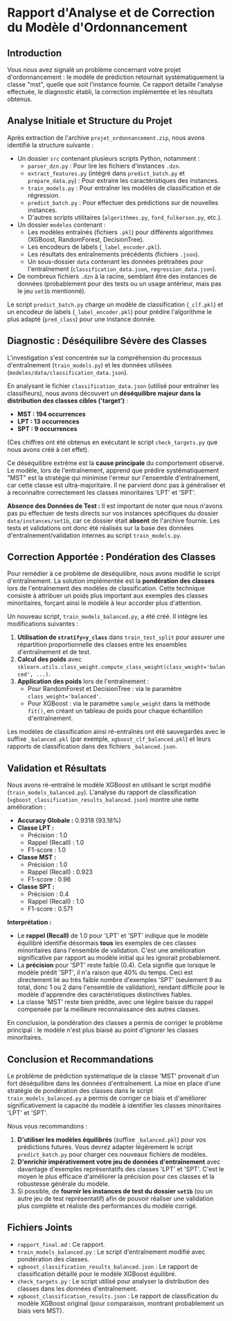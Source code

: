 # Rapport d'Analyse et de Correction du Modèle d'Ordonnancement

## Introduction

Vous nous avez signalé un problème concernant votre projet d'ordonnancement : le modèle de prédiction retournait systématiquement la classe "mst", quelle que soit l'instance fournie. Ce rapport détaille l'analyse effectuée, le diagnostic établi, la correction implémentée et les résultats obtenus.

## Analyse Initiale et Structure du Projet

Après extraction de l'archive `projet_ordonnancement.zip`, nous avons identifié la structure suivante :

- Un dossier `src` contenant plusieurs scripts Python, notamment :
    - `parser_dzn.py` : Pour lire les fichiers d'instances `.dzn`.
    - `extract_features.py` (intégré dans `predict_batch.py` et `prepare_data.py`) : Pour extraire les caractéristiques des instances.
    - `train_models.py` : Pour entraîner les modèles de classification et de régression.
    - `predict_batch.py` : Pour effectuer des prédictions sur de nouvelles instances.
    - D'autres scripts utilitaires (`algorithmes.py`, `ford_fulkerson.py`, etc.).
- Un dossier `modeles` contenant :
    - Les modèles entraînés (fichiers `.pkl`) pour différents algorithmes (XGBoost, RandomForest, DecisionTree).
    - Les encodeurs de labels (`_label_encoder.pkl`).
    - Les résultats des entraînements précédents (fichiers `.json`).
    - Un sous-dossier `data` contenant les données prétraitées pour l'entraînement (`classification_data.json`, `regression_data.json`).
- De nombreux fichiers `.dzn` à la racine, semblant être des instances de données (probablement pour des tests ou un usage antérieur, mais pas le jeu `set1b` mentionné).

Le script `predict_batch.py` charge un modèle de classification (`_clf.pkl`) et un encodeur de labels (`_label_encoder.pkl`) pour prédire l'algorithme le plus adapté (`pred_class`) pour une instance donnée.

## Diagnostic : Déséquilibre Sévère des Classes

L'investigation s'est concentrée sur la compréhension du processus d'entraînement (`train_models.py`) et les données utilisées (`modeles/data/classification_data.json`).

En analysant le fichier `classification_data.json` (utilisé pour entraîner les classifieurs), nous avons découvert un **déséquilibre majeur dans la distribution des classes cibles ('target')** :

- **MST : 194 occurrences**
- **LPT : 13 occurrences**
- **SPT : 9 occurrences**

(Ces chiffres ont été obtenus en exécutant le script `check_targets.py` que nous avons créé à cet effet).

Ce déséquilibre extrême est la **cause principale** du comportement observé. Le modèle, lors de l'entraînement, apprend que prédire systématiquement "MST" est la stratégie qui minimise l'erreur sur l'ensemble d'entraînement, car cette classe est ultra-majoritaire. Il ne parvient donc pas à généraliser et à reconnaître correctement les classes minoritaires 'LPT' et 'SPT'.

**Absence des Données de Test :** Il est important de noter que nous n'avons pas pu effectuer de tests directs sur vos instances spécifiques du dossier `data/instances/set1b`, car ce dossier était **absent** de l'archive fournie. Les tests et validations ont donc été réalisés sur la base des données d'entraînement/validation internes au script `train_models.py`.

## Correction Apportée : Pondération des Classes

Pour remédier à ce problème de déséquilibre, nous avons modifié le script d'entraînement. La solution implémentée est la **pondération des classes** lors de l'entraînement des modèles de classification. Cette technique consiste à attribuer un poids plus important aux exemples des classes minoritaires, forçant ainsi le modèle à leur accorder plus d'attention.

Un nouveau script, `train_models_balanced.py`, a été créé. Il intègre les modifications suivantes :

1.  **Utilisation de `stratify=y_class`** dans `train_test_split` pour assurer une répartition proportionnelle des classes entre les ensembles d'entraînement et de test.
2.  **Calcul des poids** avec `sklearn.utils.class_weight.compute_class_weight(class_weight='balanced', ...)`.
3.  **Application des poids** lors de l'entraînement :
    - Pour RandomForest et DecisionTree : via le paramètre `class_weight='balanced'`.
    - Pour XGBoost : via le paramètre `sample_weight` dans la méthode `fit()`, en créant un tableau de poids pour chaque échantillon d'entraînement.

Les modèles de classification ainsi ré-entraînés ont été sauvegardés avec le suffixe `_balanced.pkl` (par exemple, `xgboost_clf_balanced.pkl`) et leurs rapports de classification dans des fichiers `_balanced.json`.

## Validation et Résultats

Nous avons ré-entraîné le modèle XGBoost en utilisant le script modifié (`train_models_balanced.py`). L'analyse du rapport de classification (`xgboost_classification_results_balanced.json`) montre une nette amélioration :

- **Accuracy Globale :** 0.9318 (93.18%)
- **Classe LPT :**
    - Précision : 1.0
    - Rappel (Recall) : 1.0
    - F1-score : 1.0
- **Classe MST :**
    - Précision : 1.0
    - Rappel (Recall) : 0.923
    - F1-score : 0.96
- **Classe SPT :**
    - Précision : 0.4
    - Rappel (Recall) : 1.0
    - F1-score : 0.571

**Interprétation :**

- Le **rappel (Recall)** de 1.0 pour 'LPT' et 'SPT' indique que le modèle équilibré identifie désormais **tous** les exemples de ces classes minoritaires dans l'ensemble de validation. C'est une amélioration significative par rapport au modèle initial qui les ignorait probablement.
- La **précision** pour 'SPT' reste faible (0.4). Cela signifie que lorsque le modèle prédit 'SPT', il n'a raison que 40% du temps. Ceci est directement lié au très faible nombre d'exemples 'SPT' (seulement 9 au total, donc 1 ou 2 dans l'ensemble de validation), rendant difficile pour le modèle d'apprendre des caractéristiques distinctives fiables.
- La classe 'MST' reste bien prédite, avec une légère baisse du rappel compensée par la meilleure reconnaissance des autres classes.

En conclusion, la pondération des classes a permis de corriger le problème principal : le modèle n'est plus biaisé au point d'ignorer les classes minoritaires.

## Conclusion et Recommandations

Le problème de prédiction systématique de la classe 'MST' provenait d'un fort déséquilibre dans les données d'entraînement. La mise en place d'une stratégie de pondération des classes dans le script `train_models_balanced.py` a permis de corriger ce biais et d'améliorer significativement la capacité du modèle à identifier les classes minoritaires 'LPT' et 'SPT'.

Nous vous recommandons :

1.  **D'utiliser les modèles équilibrés** (suffixe `_balanced.pkl`) pour vos prédictions futures. Vous devrez adapter légèrement le script `predict_batch.py` pour charger ces nouveaux fichiers de modèles.
2.  **D'enrichir impérativement votre jeu de données d'entraînement** avec davantage d'exemples représentatifs des classes 'LPT' et 'SPT'. C'est le moyen le plus efficace d'améliorer la précision pour ces classes et la robustesse générale du modèle.
3.  Si possible, de **fournir les instances de test du dossier `set1b`** (ou un autre jeu de test représentatif) afin de pouvoir réaliser une validation plus complète et réaliste des performances du modèle corrigé.

## Fichiers Joints

- `rapport_final.md` : Ce rapport.
- `train_models_balanced.py` : Le script d'entraînement modifié avec pondération des classes.
- `xgboost_classification_results_balanced.json` : Le rapport de classification détaillé pour le modèle XGBoost équilibré.
- `check_targets.py` : Le script utilisé pour analyser la distribution des classes dans les données d'entraînement.
- `xgboost_classification_results.json` : Le rapport de classification du modèle XGBoost original (pour comparaison, montrant probablement un biais vers MST).

